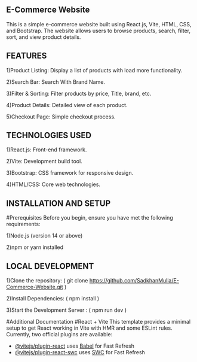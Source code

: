 E-Commerce Website
---------------------------------------------------
This is a simple e-commerce website built using React.js, Vite, HTML, CSS, and Bootstrap. The website allows users to browse products, search, filter, sort, and view product details.

FEATURES
--------------------------------------------------
1)Product Listing: Display a list of products with load more functionality.

2)Search Bar: Search With Brand Name.

3)Filter & Sorting: Filter products by price, Title, brand, etc.

4)Product Details: Detailed view of each product.

5)Checkout Page: Simple checkout process.


TECHNOLOGIES USED
--------------------------------------------------
1)React.js: Front-end framework.

2)Vite: Development build tool.

3)Bootstrap: CSS framework for responsive design.

4)HTML/CSS: Core web technologies.


INSTALLATION AND SETUP
-------------------------------------------------
#Prerequisites
Before you begin, ensure you have met the following requirements:

1)Node.js (version 14 or above)

2)npm or yarn installed


LOCAL DEVELOPMENT
--------------------------------------------------
1)Clone the repository: ( git clone https://github.com/SadkhanMulla/E-Commerce-Website.git )

2)Install Dependencies: ( npm install )

3)Start the Development Server : ( npm run dev )


#Additional Documentation
#React + Vite
This template provides a minimal setup to get React working in Vite with HMR and some ESLint rules.
Currently, two official plugins are available:

- [@vitejs/plugin-react](https://github.com/vitejs/vite-plugin-react/blob/main/packages/plugin-react/README.md) uses [Babel](https://babeljs.io/) for Fast Refresh
- [@vitejs/plugin-react-swc](https://github.com/vitejs/vite-plugin-react-swc) uses [SWC](https://swc.rs/) for Fast Refresh
